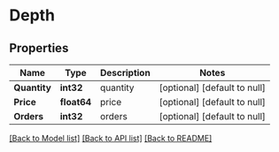 # Depth

## Properties
Name | Type | Description | Notes
------------ | ------------- | ------------- | -------------
**Quantity** | **int32** | quantity | [optional] [default to null]
**Price** | **float64** | price | [optional] [default to null]
**Orders** | **int32** | orders | [optional] [default to null]

[[Back to Model list]](../README.md#documentation-for-models) [[Back to API list]](../README.md#documentation-for-api-endpoints) [[Back to README]](../README.md)


